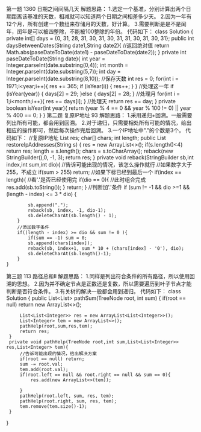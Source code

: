 第一题 1360 日期之间间隔几天
解题思路：
1.选定一个基准，分别计算出两个日期距离该基准的天数，相减就可以知道两个日期之间相差多少天。
2.因为一年有12个月，所有创建一个数组来存储月的天数，好计算。
3.需要判断是是不是闰年，闰年是可以被四整除，不能被100整除的年份。
代码如下：
class Solution {
    private int[] days = {0, 31, 28, 31, 30, 31, 30, 31, 31, 30, 31, 30, 31};
	public int daysBetweenDates(String date1,String date2){
		//返回绝对值
		return Math.abs(paseDateToDate(date1) - paseDateToDate(date2));
	}
	private int paseDateToDate(String date){
		int year = Integer.parseInt(date.substring(0,4));
		int month = Integer.parseInt(date.substring(5,7));
		int day = Integer.parseInt(date.substring(8,10));
	    //保存天数
		int res = 0;
		for(int i = 1971;i<year;i++){
			res += 365;
			if (isYear(i)) {
				res++;
			}
		}
		//处理这一年
		if (isYear(year)) {
			days[2] = 29;
		}else {
			days[2] = 28;
		}
		//处理月
		for(int i = 1;i<month;i++){
			res += days[i];
		}
		//处理天
		return res += day;
	    }
	private boolean isYear(int year){
		return (year % 4 == 0 && year % 100 != 0) || year % 400 == 0;
	}
}
第二题 复原IP地址 93
解题思路：
1.采用递归+回溯。一般需要列出所有可能，都会用到回溯。
2.对于递归，只需要相处所有可能的情况，给出相应的操作即可，然后每次操作完后回溯。
3.一个IP地址中"."的个数是3个。
代码如下：
//复原IP地址
	List<String> res;
	char[] chars;
	int length;
	public List<String> restoreIpAddresses(String s) {
		res = new ArrayList<>();
		if(s.length()<4) return res;
		length = s.length();
		chars = s.toCharArray();
		reback(new StringBuilder(),0, -1, 3);
		return res;
	}
	private void reback(StringBuilder sb,int index,int sum,int dio){
		//告诉可能出现的情况，该怎么操作就行
		//如果数字大于255，不成立
		if(sum > 255) return;
		//如果下标已经到最后一个
		if(index == length){
			//看'.'是否已经使用完
			if(dio == 0){
				//此时组合完成
				res.add(sb.toString());
		}
			return;
		}
		//判断加'.'条件
		if (sum != -1 && dio >=1 && (length - index) <= 3 * dio) {
			
			sb.append(".");
			reback(sb, index, -1, dio-1);
			sb.deleteCharAt(sb.length() - 1);
		}
		//添加数字条件
		if((length - index) >= dio && sum != 0 ){
			if(sum == -1) sum = 0;
			sb.append(chars[index]);
			reback(sb, index+1, sum * 10 + (chars[index] - '0'), dio);
			sb.deleteCharAt(sb.length()-1);
		}
	}
  
  第三题 113 路径总和II
  解题思路：
  1.同样是列出符合条件的所有路径，所以使用回溯的思想。
  2.因为并不确定节点是正数还是复数，所以需要遍历到叶子节点才能判断是否符合条件。
  3.有关树的解决一般都会用到递归。
  代码如下：
  class Solution {
    public List<List<Integer>> pathSum(TreeNode root, int sum) {
		 if(root == null) return new ArrayList<>();
		 
		 List<List<Integer>> res = new ArrayList<List<Integer>>();
		 List<Integer> tem = new ArrayList<>();
		 pathHelp(root,sum,res,tem);
		 return res;
	 }
	 private void pathHelp(TreeNode root,int sum,List<List<Integer>> res,List<Integer> tem){
		 //告诉可能出现的情况，给出解决方案
		 if(root == null) return;
		 sum -= root.val;
         tem.add(root.val);
		 if(root.left == null && root.right == null && sum == 0){
			 res.add(new ArrayList<>(tem));
			 
		 }
		 pathHelp(root.left, sum, res, tem);
		 pathHelp(root.right, sum, res, tem);
		 tem.remove(tem.size()-1);
	 }
}
